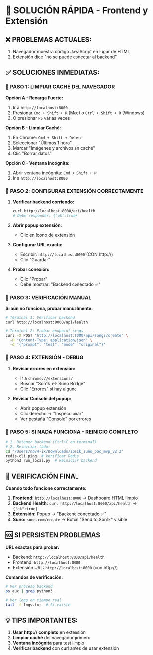 # 🚨 SOLUCIÓN RÁPIDA - Frontend y Extensión

## ❌ PROBLEMAS ACTUALES:
1. Navegador muestra código JavaScript en lugar de HTML
2. Extensión dice "no se puede conectar al backend"

## ✅ SOLUCIONES INMEDIATAS:

### 🔧 PASO 1: LIMPIAR CACHÉ DEL NAVEGADOR

**Opción A - Recarga Fuerte:**
1. Ir a `http://localhost:8000`
2. Presionar `Cmd + Shift + R` (Mac) o `Ctrl + Shift + R` (Windows)
3. O presionar `F5` varias veces

**Opción B - Limpiar Caché:**
1. En Chrome: `Cmd + Shift + Delete`
2. Seleccionar "Últimos 1 hora"
3. Marcar "Imágenes y archivos en caché"
4. Clic "Borrar datos"

**Opción C - Ventana Incógnita:**
1. Abrir ventana incógnita: `Cmd + Shift + N`
2. Ir a `http://localhost:8000`

### 🔧 PASO 2: CONFIGURAR EXTENSIÓN CORRECTAMENTE

1. **Verificar backend corriendo:**
   ```bash
   curl http://localhost:8000/api/health
   # Debe responder: {"ok":true}
   ```

2. **Abrir popup extensión:**
   - Clic en ícono de extensión

3. **Configurar URL exacta:**
   - Escribir: `http://localhost:8000` (CON http://)
   - Clic "Guardar"

4. **Probar conexión:**
   - Clic "Probar"
   - Debe mostrar: "Backend conectado ✅"

### 🔧 PASO 3: VERIFICACIÓN MANUAL

**Si aún no funciona, probar manualmente:**

```bash
# Terminal 1: Verificar backend
curl http://localhost:8000/api/health

# Terminal 2: Probar endpoint songs
curl -X POST "http://localhost:8000/api/songs/create" \
  -H "Content-Type: application/json" \
  -d '{"prompt": "test", "mode": "original"}'
```

### 🔧 PASO 4: EXTENSIÓN - DEBUG

1. **Revisar errores en extensión:**
   - Ir a `chrome://extensions/`
   - Buscar "Son1k ↔ Suno Bridge"
   - Clic "Errores" si hay alguno

2. **Revisar Console del popup:**
   - Abrir popup extensión
   - Clic derecho → "Inspeccionar"
   - Ver pestaña "Console" por errores

### 🔧 PASO 5: SI NADA FUNCIONA - REINICIO COMPLETO

```bash
# 1. Detener backend (Ctrl+C en terminal)
# 2. Reiniciar todo:
cd "/Users/nov4-ix/Downloads/son1k_suno_poc_mvp_v2 2"
redis-cli ping  # Verificar Redis
python3 run_local.py  # Reiniciar backend
```

## 🎯 VERIFICACIÓN FINAL

**Cuando todo funcione correctamente:**

1. **Frontend:** `http://localhost:8000` → Dashboard HTML limpio
2. **Backend Health:** `curl http://localhost:8000/api/health` → `{"ok":true}`
3. **Extensión:** Popup → "Backend conectado ✅"
4. **Suno:** `suno.com/create` → Botón "Send to Son1k" visible

## 🆘 SI PERSISTEN PROBLEMAS

**URL exactas para probar:**
- Backend: `http://localhost:8000/api/health`
- Frontend: `http://localhost:8000`
- Extensión URL: `http://localhost:8000` (con http://)

**Comandos de verificación:**
```bash
# Ver proceso backend
ps aux | grep python3

# Ver logs en tiempo real
tail -f logs.txt  # Si existe
```

## 💡 TIPS IMPORTANTES:

1. **Usar http:// completo** en extensión
2. **Limpiar caché** del navegador primero
3. **Ventana incógnita** para test limpio
4. **Verificar backend** con curl antes de usar extensión